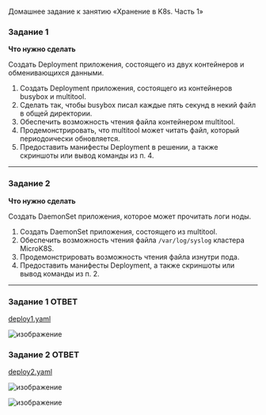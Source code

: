  Домашнее задание к занятию «Хранение в K8s. Часть 1»

### Задание 1 

**Что нужно сделать**

Создать Deployment приложения, состоящего из двух контейнеров и обменивающихся данными.

1. Создать Deployment приложения, состоящего из контейнеров busybox и multitool.
2. Сделать так, чтобы busybox писал каждые пять секунд в некий файл в общей директории.
3. Обеспечить возможность чтения файла контейнером multitool.
4. Продемонстрировать, что multitool может читать файл, который периодоически обновляется.
5. Предоставить манифесты Deployment в решении, а также скриншоты или вывод команды из п. 4.

------

### Задание 2

**Что нужно сделать**

Создать DaemonSet приложения, которое может прочитать логи ноды.

1. Создать DaemonSet приложения, состоящего из multitool.
2. Обеспечить возможность чтения файла `/var/log/syslog` кластера MicroK8S.
3. Продемонстрировать возможность чтения файла изнутри пода.
4. Предоставить манифесты Deployment, а также скриншоты или вывод команды из п. 2.

----
### Задание 1  ОТВЕТ

[deploy1.yaml](https://github.com/Vadim-Nazarov/netologi/blob/main/kubernetes/21/deploy1.yaml)

![изображение](https://github.com/Vadim-Nazarov/netologi/assets/107613708/3b2c8471-4141-4146-99d9-47f129533efe)

### Задание 2  ОТВЕТ

[deploy2.yaml](https://github.com/Vadim-Nazarov/netologi/blob/main/kubernetes/21/deploy2.yaml)

![изображение](https://github.com/Vadim-Nazarov/netologi/assets/107613708/78b2da02-aa36-48e6-9ca9-131d607d392a)

![изображение](https://github.com/Vadim-Nazarov/netologi/assets/107613708/9743eb3a-ba3f-49d5-b4a0-e4b3a1ca9b5d)





